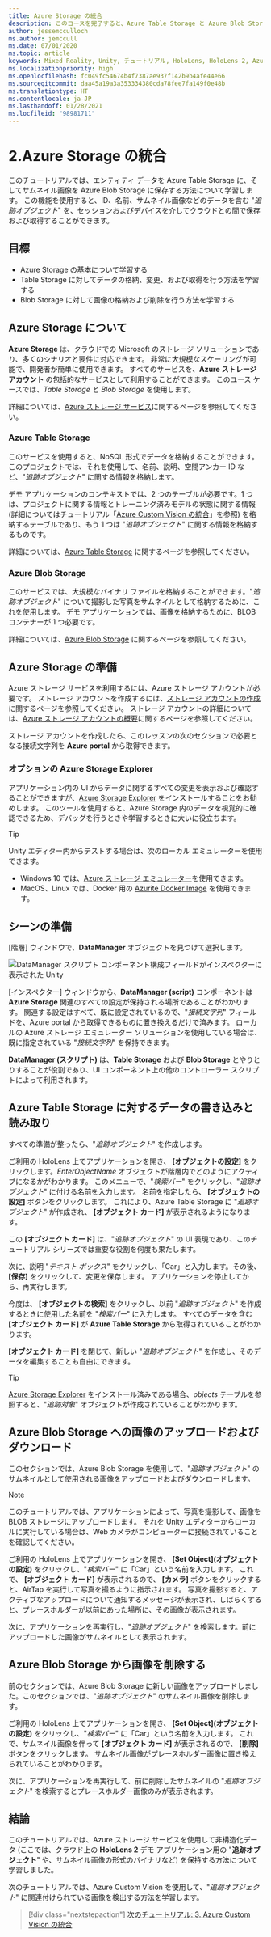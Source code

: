 ```yaml
---
title: Azure Storage の統合
description: このコースを完了すると、Azure Table Storage と Azure Blob Storage を HoloLens 2 アプリケーション内に実装する方法を学習できます。
author: jessemcculloch
ms.author: jemccull
ms.date: 07/01/2020
ms.topic: article
keywords: Mixed Reality, Unity, チュートリアル, HoloLens, HoloLens 2, Azure Storage, Azure クラウド サービス, Windows 10
ms.localizationpriority: high
ms.openlocfilehash: fc049fc54674b4f7387ae937f142b9b4afe44e66
ms.sourcegitcommit: daa45a19a3a353334380cda78fee7fa149f0e48b
ms.translationtype: HT
ms.contentlocale: ja-JP
ms.lasthandoff: 01/28/2021
ms.locfileid: "98981711"
---
```

# <a name="2-integrating-azure-storage"></a>2.Azure Storage の統合

このチュートリアルでは、エンティティ データを Azure Table Storage に、そしてサムネイル画像を Azure Blob Storage に保存する方法について学習します。 この機能を使用すると、ID、名前、サムネイル画像などのデータを含む "*追跡オブジェクト*" を、セッションおよびデバイスを介してクラウドとの間で保存および取得することができます。

## <a name="objectives"></a>目標

* Azure Storage の基本について学習する
* Table Storage に対してデータの格納、変更、および取得を行う方法を学習する
* Blob Storage に対して画像の格納および削除を行う方法を学習する

## <a name="understanding-azure-storage"></a>Azure Storage について

**Azure Storage** は、クラウドでの Microsoft のストレージ ソリューションであり、多くのシナリオと要件に対応できます。 非常に大規模なスケーリングが可能で、開発者が簡単に使用できます。 すべてのサービスを、**Azure ストレージ アカウント** の包括的なサービスとして利用することができます。 このユース ケースでは、*Table Storage* と *Blob Storage* を使用します。

詳細については、[Azure ストレージ サービス](https://docs.microsoft.com/azure/storage/blobs/storage-blobs-overview)に関するページを参照してください。

### <a name="azure-table-storage"></a>Azure Table Storage

このサービスを使用すると、NoSQL 形式でデータを格納することができます。このプロジェクトでは、それを使用して、名前、説明、空間アンカー ID など、"*追跡オブジェクト*" に関する情報を格納します。

デモ アプリケーションのコンテキストでは、2 つのテーブルが必要です。1 つは、プロジェクトに関する情報とトレーニング済みモデルの状態に関する情報 (詳細についてはチュートリアル「[Azure Custom Vision の統合](mr-learning-azure-03.md)」を参照) を格納するテーブルであり、もう 1 つは "*追跡オブジェクト*" に関する情報を格納するものです。

詳細については、[Azure Table Storage](https://docs.microsoft.com/azure/storage/tables/table-storage-overview) に関するページを参照してください。

### <a name="azure-blob-storage"></a>Azure Blob Storage

このサービスでは、大規模なバイナリ ファイルを格納することができます。"*追跡オブジェクト*" について撮影した写真をサムネイルとして格納するために、これを使用します。
デモ アプリケーションでは、画像を格納するために、BLOB コンテナーが 1 つ必要です。

詳細については、[Azure Blob Storage](https://docs.microsoft.com/azure/storage/blobs/storage-blobs-introduction) に関するページを参照してください。

## <a name="preparing-azure-storage"></a>Azure Storage の準備

Azure ストレージ サービスを利用するには、Azure ストレージ アカウントが必要です。 ストレージ アカウントを作成するには、[ストレージ アカウントの作成](https://docs.microsoft.com/azure/storage/common/storage-account-create?tabs=azure-portal)に関するページを参照してください。 ストレージ アカウントの詳細については、[Azure ストレージ アカウントの概要](https://docs.microsoft.com/azure/storage/common/storage-account-overview)に関するページを参照してください。

ストレージ アカウントを作成したら、このレッスンの次のセクションで必要となる接続文字列を **Azure portal** から取得できます。

### <a name="optional-azure-storage-explorer"></a>オプションの Azure Storage Explorer

アプリケーション内の UI からデータに関するすべての変更を表示および確認することができますが、[Azure Storage Explorer](https://azure.microsoft.com/features/storage-explorer/) をインストールすることをお勧めします。 このツールを使用すると、Azure Storage 内のデータを視覚的に確認できるため、デバッグを行うときや学習するときに大いに役立ちます。

> [!TIP]
> Unity エディター内からテストする場合は、次のローカル エミュレーターを使用できます。
>
> * Windows 10 では、[Azure ストレージ エミュレーター](https://docs.microsoft.com/azure/storage/common/storage-use-emulator)を使用できます。
> * MacOS、Linux では、Docker 用の [Azurite Docker Image](https://hub.docker.com/_/microsoft-azure-storage-azurite) を使用できます。

## <a name="preparing-the-scene"></a>シーンの準備

[階層] ウィンドウで、**DataManager** オブジェクトを見つけて選択します。

![DataManager スクリプト コンポーネント構成フィールドがインスペクターに表示された Unity](images/mr-learning-azure/tutorial2-section4-step1-1.png)

[インスペクター] ウィンドウから、**DataManager (script)** コンポーネントは **Azure Storage** 関連のすべての設定が保持される場所であることがわかります。 関連する設定はすべて、既に設定されているので、"*接続文字列*" フィールドを、Azure portal から取得できるものに置き換えるだけで済みます。 ローカルの Azure ストレージ エミュレーター ソリューションを使用している場合は、既に指定されている "*接続文字列*" を保持できます。

**DataManager (スクリプト)** は、**Table Storage** および **Blob Storage** とやりとりすることが役割であり、UI コンポーネント上の他のコントローラー スクリプトによって利用されます。

## <a name="writing-and-reading-data-from-azure-table-storage"></a>Azure Table Storage に対するデータの書き込みと読み取り

すべての準備が整ったら、"*追跡オブジェクト*" を作成します。

ご利用の HoloLens 上でアプリケーションを開き、 **[オブジェクトの設定]** をクリックします。*EnterObjectName* オブジェクトが階層内でどのようにアクティブになるかがわかります。 このメニューで、"*検索バー*" をクリックし、"*追跡オブジェクト*" に付ける名前を入力します。 名前を指定したら、 **[オブジェクトの設定]** ボタンをクリックします。 これにより、Azure Table Storage に "*追跡オブジェクト*" が作成され、 **[オブジェクト カード]** が表示されるようになります。

この **[オブジェクト カード]** は、"*追跡オブジェクト*" の UI 表現であり、このチュートリアル シリーズでは重要な役割を何度も果たします。

次に、説明 "*テキスト ボックス*" をクリックし、「Car」と入力します。その後、 **[保存]** をクリックして、変更を保存します。 アプリケーションを停止してから、再実行します。

今度は、 **[オブジェクトの検索]** をクリックし、以前 "*追跡オブジェクト*" を作成するときに使用した名前を "*検索バー*" に入力します。 すべてのデータを含む **[オブジェクト カード]** が **Azure Table Storage** から取得されていることがわかります。

**[オブジェクト カード]** を閉じて、新しい "*追跡オブジェクト*" を作成し、そのデータを編集することも自由にできます。

> [!TIP]
> [Azure Storage Explorer](https://azure.microsoft.com/features/storage-explorer/) をインストール済みである場合、*objects* テーブルを参照すると、"*追跡対象*" オブジェクトが作成されていることがわかります。

## <a name="uploading-and-download-image-from-azure-blob-storage"></a>Azure Blob Storage への画像のアップロードおよびダウンロード

このセクションでは、Azure Blob Storage を使用して、"*追跡オブジェクト*" のサムネイルとして使用される画像をアップロードおよびダウンロードします。

> [!NOTE]
> このチュートリアルでは、アプリケーションによって、写真を撮影して、画像を BLOB ストレージにアップロードします。 それを Unity エディターからローカルに実行している場合は、Web カメラがコンピューターに接続されていることを確認してください。

ご利用の HoloLens 上でアプリケーションを開き、 **[Set Object]\(オブジェクトの設定\)** をクリックし、"*検索バー*" に「Car」という名前を入力します。 これで、 **[オブジェクト カード]** が表示されるので、 **[カメラ]** ボタンをクリックすると、AirTap を実行して写真を撮るように指示されます。 写真を撮影すると、アクティブなアップロードについて通知するメッセージが表示され、しばらくすると、プレースホルダーが以前にあった場所に、その画像が表示されます。

次に、アプリケーションを再実行し、"*追跡オブジェクト*" を検索します。前にアップロードした画像がサムネイルとして表示されます。

## <a name="deleting-image-from-azure-blob-storage"></a>Azure Blob Storage から画像を削除する

前のセクションでは、Azure Blob Storage に新しい画像をアップロードしました。このセクションでは、"*追跡オブジェクト*" のサムネイル画像を削除します。

ご利用の HoloLens 上でアプリケーションを開き、 **[Set Object]\(オブジェクトの設定\)** をクリックし、"*検索バー*" に「Car」という名前を入力します。 これで、サムネイル画像を伴って **[オブジェクト カード]** が表示されるので、 **[削除]** ボタンをクリックします。 サムネイル画像がプレースホルダー画像に置き換えられていることがわかります。

次に、アプリケーションを再実行して、前に削除したサムネイルの "*追跡オブジェクト*" を検索するとプレースホルダー画像のみが表示されます。

## <a name="congratulations"></a>結論

このチュートリアルでは、Azure ストレージ サービスを使用して非構造化データ (ここでは、クラウド上の **HoloLens 2** デモ アプリケーション用の "**追跡オブジェクト**" や、サムネイル画像の形式のバイナリなど) を保持する方法について学習しました。

次のチュートリアルでは、Azure Custom Vision を使用して、"*追跡オブジェクト*" に関連付けられている画像を検出する方法を学習します。

> [!div class="nextstepaction"]
> [次のチュートリアル: 3. Azure Custom Vision の統合](mr-learning-azure-03.md)
